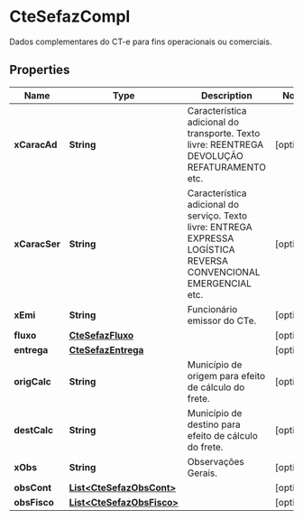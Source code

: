 

# CteSefazCompl

Dados complementares do CT-e para fins operacionais ou comerciais.

## Properties

| Name | Type | Description | Notes |
|------------ | ------------- | ------------- | -------------|
|**xCaracAd** | **String** | Característica adicional do transporte.  Texto livre:  REENTREGA  DEVOLUÇÃO  REFATURAMENTO  etc. |  [optional] |
|**xCaracSer** | **String** | Característica adicional do serviço.  Texto livre:  ENTREGA EXPRESSA  LOGÍSTICA REVERSA  CONVENCIONAL  EMERGENCIAL  etc. |  [optional] |
|**xEmi** | **String** | Funcionário emissor do CTe. |  [optional] |
|**fluxo** | [**CteSefazFluxo**](CteSefazFluxo.md) |  |  [optional] |
|**entrega** | [**CteSefazEntrega**](CteSefazEntrega.md) |  |  [optional] |
|**origCalc** | **String** | Município de origem para efeito de cálculo do frete. |  [optional] |
|**destCalc** | **String** | Município de destino para efeito de cálculo do frete. |  [optional] |
|**xObs** | **String** | Observações Gerais. |  [optional] |
|**obsCont** | [**List&lt;CteSefazObsCont&gt;**](CteSefazObsCont.md) |  |  [optional] |
|**obsFisco** | [**List&lt;CteSefazObsFisco&gt;**](CteSefazObsFisco.md) |  |  [optional] |



